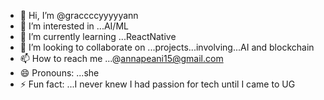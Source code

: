 - 👋 Hi, I’m @graccccyyyyyann
- 👀 I’m interested in ...AI/ML
- 🌱 I’m currently learning ...ReactNative
- 💞️ I’m looking to collaborate on ...projects...involving...AI and blockchain
- 📫 How to reach me ...@annapeani15@gmail.com
- 😄 Pronouns: ...she
- ⚡ Fun fact: ...I never knew I had passion for tech until I came to UG

<!---
graccccyyyyyann/graccccyyyyyann is a ✨ special ✨ repository because its `README.md` (this file) appears on your GitHub profile.
You can click the Preview link to take a look at your changes.
--->
